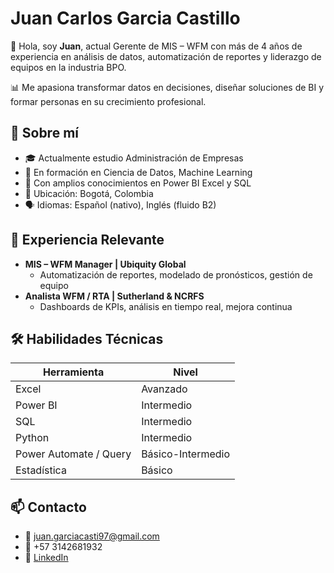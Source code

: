 # Juan Carlos Garcia Castillo

👋 Hola, soy **Juan**, actual Gerente de MIS – WFM con más de 4 años de experiencia en análisis de datos, automatización de reportes y liderazgo de equipos en la industria BPO.

📊 Me apasiona transformar datos en decisiones, diseñar soluciones de BI y formar personas en su crecimiento profesional.

## 🚀 Sobre mí

- 🎓 Actualmente estudio Administración de Empresas
- 🧠 En formación en Ciencia de Datos, Machine Learning
- 🧠 Con amplios conocimientos en Power BI Excel y SQL
- 📍 Ubicación: Bogotá, Colombia
- 🗣️ Idiomas: Español (nativo), Inglés (fluido B2)

## 💼 Experiencia Relevante

- **MIS – WFM Manager | Ubiquity Global**
  - Automatización de reportes, modelado de pronósticos, gestión de equipo
- **Analista WFM / RTA | Sutherland & NCRFS**
  - Dashboards de KPIs, análisis en tiempo real, mejora continua

## 🛠️ Habilidades Técnicas

| Herramienta | Nivel |
|------------|-------|
| Excel      | Avanzado |
| Power BI   | Intermedio |
| SQL        | Intermedio |
| Python     | Intermedio |
| Power Automate / Query | Básico-Intermedio |
| Estadística | Básico |

## 📫 Contacto
- 📧 juan.garciacasti97@gmail.com
- 📱  +57 3142681932
- 💼 [LinkedIn](https://www.linkedin.com/in/juan-carlos-garcia-castillo-93304a212/)  
